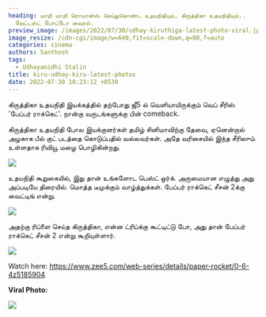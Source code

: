 ```yaml
---
heading: மாறி மாறி ரொமான்ஸ் செய்துகொண்ட உதயநிதியும், கிருத்திகா உதயநிதியும்..
  லேட்டஸ்ட் போட்டோ வைரல்.
preview_image: /images/2022/07/30/udhay-kiruthiga-latest-photo-viral.jpeg
image_resize: /cdn-cgi/image/w=640,fit=scale-down,q=80,f=auto
categories: cinema
authors: Santhosh
tags:
  - Udhayanidhi Stalin
title: kiru-udhay-kiru-latest-photos
date: 2022-07-30 10:23:12 +0530
---
```

கிருத்திகா உதயநிதி இயக்கத்தில் தற்போது ஜீ5 ல் வெளியாயிருக்கும் வெப் சீரிஸ் 'பேப்பர் ராக்கெட்'. நான்கு வருடங்களுக்கு பின் comeback.

கிருத்திகா உதயநிதி போல இயக்குனர்கள் தமிழ் சினிமாவிற்கு தேவை, ஏனென்றால் அழகாக பீல் குட் படத்தை கொடுப்பதில் வல்லவர்கள். அதே வரிசையில் இந்த சீரிஸும் உள்ளதாக ரிவியூ மழை பொழிகின்றது.

![](/images/2022/07/30/udhay-kiru-recent-4.jpeg)

உதயநிதி கூறுகையில், இது தான் உங்களோட பெஸ்ட் ஒர்க். அருமையான எழுத்து அது அப்படியே திரையில். மொத்த டீமுக்கும் வாழ்த்துக்கள். பேப்பர் ராக்கெட் சீசன் 2க்கு வைட்டிங் என்று.

![](/images/2022/07/30/udhay-kiru-recent.jpeg)

அதற்கு ரிப்ளை செய்த கிருத்திகா, என்ன ட்ரிப்க்கு கூட்டிட்டு போ, அது தான் பேப்பர் ராக்கெட் சீசன் 2 என்று கூறியுள்ளார்.

![](/images/2022/07/30/udhay-kiru-recent-1.jpeg)

Watch here: https://www.zee5.com/web-series/details/paper-rocket/0-6-4z5185904

**Viral Photo:**

![](/images/2022/07/30/udhay-kiru-recent-3.jpeg)